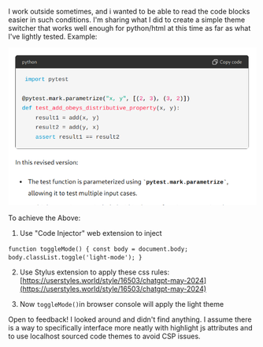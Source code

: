 I work outside sometimes, and i wanted to be able to read the code blocks easier in such conditions. I'm sharing what I did to create a simple theme switcher that works well enough for python/html at this time as far as what I've lightly tested. Example:

![Screenshot of light mode](light-mode-screenshot.png)

To achieve the Above:

1. Use "Code Injector" web extension to inject

`function toggleMode() { const body = document.body; body.classList.toggle('light-mode'); }`

2. Use Stylus extension to apply these css rules: [https://userstyles.world/style/16503/chatgpt-may-2024](https://userstyles.world/style/16503/chatgpt-may-2024)

3. Now `toggleMode()`in browser console will apply the light theme

Open to feedback! I looked around and didn't find anything. I assume there is a way to specifically interface more neatly with highlight js attributes and to use localhost sourced code themes to avoid CSP issues.
